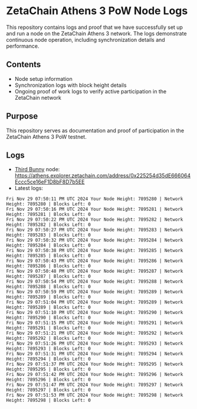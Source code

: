 # ZetaChain Athens 3 PoW Node Logs
This repository contains logs and proof that we have successfully set up and run a node on the ZetaChain Athens 3 network. The logs demonstrate continuous node operation, including synchronization details and performance.

## Contents
- Node setup information
- Synchronization logs with block height details
- Ongoing proof of work logs to verify active participation in the ZetaChain network

## Purpose
This repository serves as documentation and proof of participation in the ZetaChain Athens 3 PoW testnet.

## Logs

- [Third Bunny](https://thirdbunny.xyz/) node: https://athens.explorer.zetachain.com/address/0x225254d35dE666064Eccc5ce16eF1D8bF8D7b5EE
- Latest logs:
```
Fri Nov 29 07:50:11 PM UTC 2024 Your Node Height: 7895280 | Network Height: 7895280 | Blocks Left: 0
Fri Nov 29 07:50:16 PM UTC 2024 Your Node Height: 7895281 | Network Height: 7895281 | Blocks Left: 0
Fri Nov 29 07:50:22 PM UTC 2024 Your Node Height: 7895282 | Network Height: 7895282 | Blocks Left: 0
Fri Nov 29 07:50:27 PM UTC 2024 Your Node Height: 7895283 | Network Height: 7895283 | Blocks Left: 0
Fri Nov 29 07:50:32 PM UTC 2024 Your Node Height: 7895284 | Network Height: 7895284 | Blocks Left: 0
Fri Nov 29 07:50:38 PM UTC 2024 Your Node Height: 7895285 | Network Height: 7895285 | Blocks Left: 0
Fri Nov 29 07:50:43 PM UTC 2024 Your Node Height: 7895286 | Network Height: 7895286 | Blocks Left: 0
Fri Nov 29 07:50:48 PM UTC 2024 Your Node Height: 7895287 | Network Height: 7895287 | Blocks Left: 0
Fri Nov 29 07:50:54 PM UTC 2024 Your Node Height: 7895288 | Network Height: 7895288 | Blocks Left: 0
Fri Nov 29 07:50:59 PM UTC 2024 Your Node Height: 7895289 | Network Height: 7895289 | Blocks Left: 0
Fri Nov 29 07:51:04 PM UTC 2024 Your Node Height: 7895289 | Network Height: 7895289 | Blocks Left: 0
Fri Nov 29 07:51:10 PM UTC 2024 Your Node Height: 7895290 | Network Height: 7895290 | Blocks Left: 0
Fri Nov 29 07:51:15 PM UTC 2024 Your Node Height: 7895291 | Network Height: 7895291 | Blocks Left: 0
Fri Nov 29 07:51:21 PM UTC 2024 Your Node Height: 7895292 | Network Height: 7895292 | Blocks Left: 0
Fri Nov 29 07:51:26 PM UTC 2024 Your Node Height: 7895293 | Network Height: 7895293 | Blocks Left: 0
Fri Nov 29 07:51:31 PM UTC 2024 Your Node Height: 7895294 | Network Height: 7895294 | Blocks Left: 0
Fri Nov 29 07:51:37 PM UTC 2024 Your Node Height: 7895295 | Network Height: 7895295 | Blocks Left: 0
Fri Nov 29 07:51:42 PM UTC 2024 Your Node Height: 7895296 | Network Height: 7895296 | Blocks Left: 0
Fri Nov 29 07:51:47 PM UTC 2024 Your Node Height: 7895297 | Network Height: 7895297 | Blocks Left: 0
Fri Nov 29 07:51:53 PM UTC 2024 Your Node Height: 7895298 | Network Height: 7895298 | Blocks Left: 0
```
